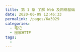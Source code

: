 ```yaml
---
title: 第 1 章 了解 Web 及网络基础
date: 2020-06-09 12:46:33
permalink: /pages/6a3929
categories: 
  - 笔记
  - 图解HTTP
tags: 
  - 
---
```


